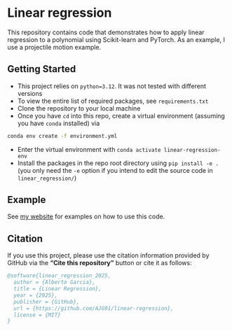 # Linear regression

[my-website]: https://AJG91.github.io "my-website"

This repository contains code that demonstrates how to apply linear regression to a polynomial using Scikit-learn and PyTorch. As an example, I use a projectile motion example.

## Getting Started

* This project relies on `python=3.12`. It was not tested with different versions
* To view the entire list of required packages, see `requirements.txt`
* Clone the repository to your local machine
* Once you have `cd` into this repo, create a virtual environment (assuming you have `conda` installed) via
```bash
conda env create -f environment.yml
```
* Enter the virtual environment with `conda activate linear-regression-env`
* Install the packages in the repo root directory using `pip install -e .` (you only need the `-e` option if you intend to edit the source code in `linear_regression/`)


## Example

See [my website][my-website] for examples on how to use this code.

## Citation

If you use this project, please use the citation information provided by GitHub via the **“Cite this repository”** button or cite it as follows:

```bibtex
@software{linear_regression_2025,
  author = {Alberto Garcia},
  title = {Linear Regression},
  year = {2025},
  publisher = {GitHub},
  url = {https://github.com/AJG91/linear-regression},
  license = {MIT}
}
```